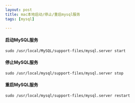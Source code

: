 ```yaml
---
layout: post
title: mac本地启动/停止/重启mysql服务
tags: [mysql]

---
```


#### 启动MySQL服务
```
sudo /usr/local/MySQL/support-files/mysql.server start
```

#### 停止MySQL服务
```
sudo /usr/local/mysql/support-files/mysql.server stop
```

#### 重启MySQL服务
```
sudo /usr/local/mysql/support-files/mysql.server restart
```

